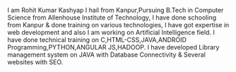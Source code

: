 I am Rohit Kumar Kashyap I hail from Kanpur,Pursuing B.Tech in Computer Science from Allenhouse Institute of Technology,
I have done schooling from Kanpur & done training on various technologies,
I have got expertise in web development and also I am working on Artificial Intelligence field.
I have done technical training on C,HTML-CSS,JAVA,ANDROID Programming,PYTHON,ANGULAR JS,HADOOP.
I have developed Library management system on JAVA with Database Connectivity &
Several websites with SEO.
